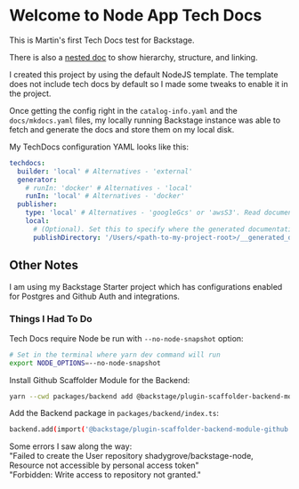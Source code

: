 # Welcome to Node App Tech Docs

This is Martin's first Tech Docs test for Backstage.

There is also a [nested doc](./pages/nested_doc.md) to show hierarchy, structure, and linking.

I created this project by using the default NodeJS template. The template does not include tech docs by default so I made some tweaks to enable it in the project.

Once getting the config right in the `catalog-info.yaml` and the `docs/mkdocs.yaml` files, my locally running Backstage instance was able to fetch and generate the docs and store them on my local disk.

My TechDocs configuration YAML looks like this:

```yaml
techdocs:
  builder: 'local' # Alternatives - 'external'
  generator:
    # runIn: 'docker' # Alternatives - 'local'
    runIn: 'local' # Alternatives - 'docker'
  publisher:
    type: 'local' # Alternatives - 'googleGcs' or 'awsS3'. Read documentation for using alternatives.
    local:
      # (Optional). Set this to specify where the generated documentation is stored.
      publishDirectory: '/Users/<path-to-my-project-root>/__generated_docs__/'
```

## Other Notes

I am using my Backstage Starter project which has configurations enabled for Postgres and Github Auth and integrations.

### Things I Had To Do

Tech Docs require Node be run with `--no-node-snapshot` option:

```sh
# Set in the terminal where yarn dev command will run
export NODE_OPTIONS=--no-node-snapshot
```

Install Github Scaffolder Module for the Backend:

```sh
yarn --cwd packages/backend add @backstage/plugin-scaffolder-backend-module-github
```

Add the Backend package in `packages/backend/index.ts`:

```sh
backend.add(import('@backstage/plugin-scaffolder-backend-module-github'));
```

Some errors I saw along the way:  
"Failed to create the User repository shadygrove/backstage-node, Resource not accessible by personal access token"  
"Forbidden: Write access to repository not granted."
